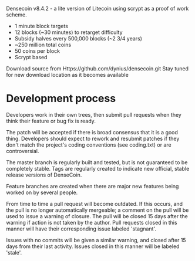 Densecoin v8.4.2 - a lite version of Litecoin using scrypt as a proof of work scheme.

- 1 minute block targets
- 12 blocks (~30 minutes) to retarget difficulty
- Subsidy halves every 500,000 blocks (~2 3/4 years)
- ~250 million total coins
- 50 coins per block
- Scrypt based
 
Download source from
Https://github.com/dynius/densecoin.git
Stay tuned for new download location as it becomes available

Development process
===================

Developers work in their own trees, then submit pull requests when
they think their feature or bug fix is ready.

The patch will be accepted if there is broad consensus that it is a
good thing.  Developers should expect to rework and resubmit patches
if they don't match the project's coding conventions (see coding.txt)
or are controversial.

The master branch is regularly built and tested, but is not guaranteed
to be completely stable. Tags are regularly created to indicate new
official, stable release versions of DenseCoin.

Feature branches are created when there are major new features being
worked on by several people.

From time to time a pull request will become outdated. If this occurs, and
the pull is no longer automatically mergeable; a comment on the pull will
be used to issue a warning of closure. The pull will be closed 15 days
after the warning if action is not taken by the author. Pull requests closed
in this manner will have their corresponding issue labeled 'stagnant'.

Issues with no commits will be given a similar warning, and closed after
15 days from their last activity. Issues closed in this manner will be 
labeled 'stale'.
